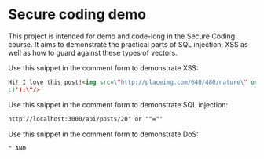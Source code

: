 # Secure coding demo

This project is intended for demo and code-long in the Secure Coding course.
It aims to demonstrate the practical parts of SQL injection, XSS as well as how to guard against these types of vectors.

Use this snippet in the comment form to demonstrate XSS:

```html
Hi! I love this post!<img src=\"http://placeimg.com/640/480/nature\" onload=\"console.log('I can execute some malicous stuff right here!
:)');\"/>
```

Use this snippet in the comment form to demonstrate SQL injection:

```html
http://localhost:3000/api/posts/20" or ""="'
```

Use this snippet in the comment form to demonstrate DoS:

```html
" AND
```
